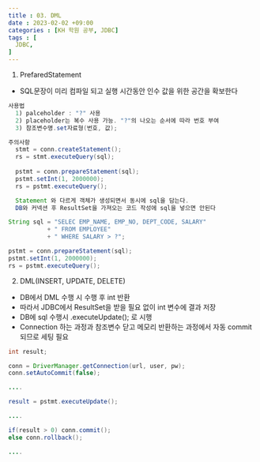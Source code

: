 ```yaml
---
title : 03. DML
date : 2023-02-02 +09:00
categories : [KH 학원 공부, JDBC]
tags : [
  JDBC,
]
---
```

<!-- ![](/assets/img/JDBC/DBInro.png){:style="border:1px solid #eaeaea; border-radius: 7px; padding: 0px;" } -->

1) PrefaredStatement
- SQL문장이 미리 컴파일 되고 실행 시간동안 인수 값을 위한 공간을 확보한다

```java
사용법
  1) palceholder : "?" 사용
  2) placeholder는 복수 사용 가능. "?"의 나오는 순서에 따라 번호 부여
  3) 참조변수명.set자료형(번호, 값);

주의사항
  stmt = conn.createStatement();
  rs = stmt.executeQuery(sql);
  
  pstmt = conn.prepareStatement(sql);
  pstmt.setInt(1, 2000000);
  rs = pstmt.executeQuery();

  Statement 와 다르게 객체가 생성되면서 동시에 sql을 담는다. 
  DB와 커넥션 후 ResultSet을 가져오는 코드 작성에 sql을 넣으면 안된다
```

```java
String sql = "SELEC EMP_NAME, EMP_NO, DEPT_CODE, SALARY"
           + " FROM EMPLOYEE"
           + " WHERE SALARY > ?";

pstmt = conn.prepareStatement(sql);
pstmt.setInt(1, 2000000);
rs = pstmt.executeQuery();
```

2) DML(INSERT, UPDATE, DELETE)
- DB에서 DML 수행 시 수행 후 int 반환
- 따라서 JDBC에서 ResultSet을 받을 필요 없이 int 변수에 결과 저장
- DB에 sql 수행시 .executeUpdate(); 로 시행
- Connection 하는 과정과 참조변수 닫고 메모리 반환하는 과정에서 자동 commit 되므로 세팅 필요

```java
int result;

conn = DriverManager.getConnection(url, user, pw);
conn.setAutoCommit(false);

....

result = pstmt.executeUpdate();

....

if(result > 0) conn.commit();
else conn.rollback();

....
```
